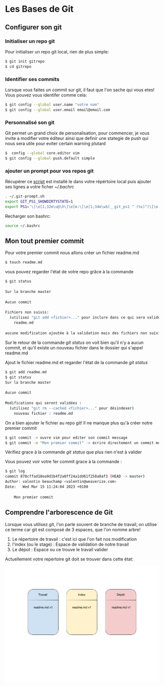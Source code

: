 # Les Bases de Git

## Configurer son git

### Initialiser un repo git

Pour initialiser un repo git local, rien de plus simple:
```bash
$ git init gitrepo
$ cd gitrepo
```

### Identifier ses commits

Lorsque vous faites un commit sur git, il faut que l'on sache qui vous etes!
Vous pouvez vous identifer comme cela:
```bash
$ git config --global user.name "votre nom"
$ git config --global user.email email@email.com
```
### Personnalisé son git

Git permet un grand choix de personalisation, pour commencer, je vous invite a modifier votre éditeur ainsi que definir une stategie de push qui nous sera utile pour eviter certain warning plutard
```bash
$  config --global core.editor vim
$ git config --global push.default simple
```
### ajouter un prompt pour vos repos git

Récupérer ce [script](https://raw.githubusercontent.com/git/git/master/contrib/completion/git-prompt.sh) est installé le dans votre répértoire local puis ajouter ses lignes a votre ficher *~/.bachrc*

```sh
. ~/.git-prompt.sh
export GIT_PS1_SHOWDIRTYSTATE=1
export PS1='\[\e[1;32m\u@\h\]\e[m:\]\e[1;34m\w$(__git_ps1 " (%s)")\]\e[m\$\] \]'
```

Recharger son bashrc: 
```bash
source ~/.bashrc
```

## Mon tout premier commit

Pour votre premier commit nous allons créer un fichier readme.md
```bash
$ touch readme.md
```

vous pouvez regarder l'état de votre repo grâce à la commande
```bash
$ git status

Sur la branche master

Aucun commit

Fichiers non suivis:
  (utilisez "git add <fichier>..." pour inclure dans ce qui sera validé)
	readme.md

aucune modification ajoutée à la validation mais des fichiers non suivis sont présents (utilisez "git add" pour les suivre)
```
Sur le retour de la commande *git status* on voit bien qu'il n'y a aucun commit, et qu'il existe un nouveau fichier dans le dossier qui s'appel readme.md


Ajout le fichier readme.md et regarder l'état de la commande *git status*

```bash
$ git add readme.md
$ git status
Sur la branche master

Aucun commit

Modifications qui seront validées :
  (utilisez "git rm --cached <fichier>..." pour désindexer)
	nouveau fichier : readme.md
```

On a bien ajouter le fichier au repo git! Il ne manque plus qu'à créer notre premier commit

```bash
$ git commit -> ouvre vim pour editer son commit message
$ git commit -m "Mon premier commit" -> écrire directement un commit message
```
Vérifiez grace à la commande *git status* que plus rien n'est à valider


Vous pouvez voir votre 1er commit grace à la commande : 

```bash
$ git log
commit 878cffad18ea9d1b4f2a0ff24a1dd61f258a0af3 (HEAD -> master)
Author: valentin beauchamp <valentin@weaverize.com>
Date:   Wed Mar 15 11:24:04 2023 +0100

    Mon premier commit
```

## Comprendre l'arborescence de Git

Lorsque vous utilisez git, l'on parle souvent de branche de travail, on utilise ce terme car git est composé de 3 espaces, que l'on nomme arbre!

1. Le répertoire de travail : c'est ici que l'on fait nos modification
2. l'index (ou le stage) : Espace de validation de notre travail
3. Le dépot : Espace ou ce trouve le travail valider

Actuellement votre repertoire git doit se trouver dans cette état:

![alt text](./images/repo1.png)






